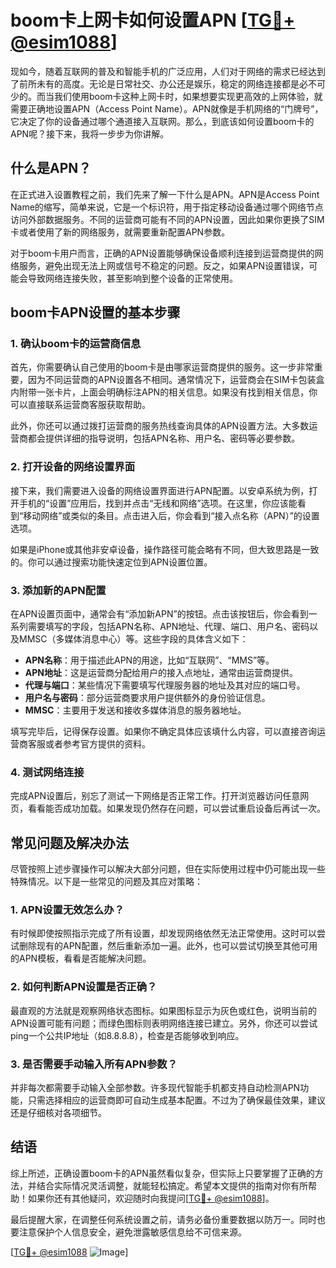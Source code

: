 # boom卡上网卡如何设置APN [[TG💪+ @esim1088](https://t.me/s/esim1088)]

现如今，随着互联网的普及和智能手机的广泛应用，人们对于网络的需求已经达到了前所未有的高度。无论是日常社交、办公还是娱乐，稳定的网络连接都是必不可少的。而当我们使用boom卡这种上网卡时，如果想要实现更高效的上网体验，就需要正确地设置APN（Access Point Name）。APN就像是手机网络的“门牌号”，它决定了你的设备通过哪个通道接入互联网。那么，到底该如何设置boom卡的APN呢？接下来，我将一步步为你讲解。

## 什么是APN？

在正式进入设置教程之前，我们先来了解一下什么是APN。APN是Access Point Name的缩写，简单来说，它是一个标识符，用于指定移动设备通过哪个网络节点访问外部数据服务。不同的运营商可能有不同的APN设置，因此如果你更换了SIM卡或者使用了新的网络服务，就需要重新配置APN参数。

对于boom卡用户而言，正确的APN设置能够确保设备顺利连接到运营商提供的网络服务，避免出现无法上网或信号不稳定的问题。反之，如果APN设置错误，可能会导致网络连接失败，甚至影响到整个设备的正常使用。

## boom卡APN设置的基本步骤

### 1. 确认boom卡的运营商信息

首先，你需要确认自己使用的boom卡是由哪家运营商提供的服务。这一步非常重要，因为不同运营商的APN设置各不相同。通常情况下，运营商会在SIM卡包装盒内附带一张卡片，上面会明确标注APN的相关信息。如果没有找到相关信息，你可以直接联系运营商客服获取帮助。

此外，你还可以通过拨打运营商的服务热线查询具体的APN设置方法。大多数运营商都会提供详细的指导说明，包括APN名称、用户名、密码等必要参数。

### 2. 打开设备的网络设置界面

接下来，我们需要进入设备的网络设置界面进行APN配置。以安卓系统为例，打开手机的“设置”应用后，找到并点击“无线和网络”选项。在这里，你应该能看到“移动网络”或类似的条目。点击进入后，你会看到“接入点名称（APN）”的设置选项。

如果是iPhone或其他非安卓设备，操作路径可能会略有不同，但大致思路是一致的。你可以通过搜索功能快速定位到APN设置位置。

### 3. 添加新的APN配置

在APN设置页面中，通常会有“添加新APN”的按钮。点击该按钮后，你会看到一系列需要填写的字段，包括APN名称、APN地址、代理、端口、用户名、密码以及MMSC（多媒体消息中心）等。这些字段的具体含义如下：

- **APN名称**：用于描述此APN的用途，比如“互联网”、“MMS”等。
- **APN地址**：这是运营商分配给用户的接入点地址，通常由运营商提供。
- **代理与端口**：某些情况下需要填写代理服务器的地址及其对应的端口号。
- **用户名与密码**：部分运营商要求用户提供额外的身份验证信息。
- **MMSC**：主要用于发送和接收多媒体消息的服务器地址。

填写完毕后，记得保存设置。如果你不确定具体应该填什么内容，可以直接咨询运营商客服或者参考官方提供的资料。

### 4. 测试网络连接

完成APN设置后，别忘了测试一下网络是否正常工作。打开浏览器访问任意网页，看看能否成功加载。如果发现仍然存在问题，可以尝试重启设备后再试一次。

## 常见问题及解决办法

尽管按照上述步骤操作可以解决大部分问题，但在实际使用过程中仍可能出现一些特殊情况。以下是一些常见的问题及其应对策略：

### 1. APN设置无效怎么办？

有时候即使按照指示完成了所有设置，却发现网络依然无法正常使用。这时可以尝试删除现有的APN配置，然后重新添加一遍。此外，也可以尝试切换至其他可用的APN模板，看看是否能解决问题。

### 2. 如何判断APN设置是否正确？

最直观的方法就是观察网络状态图标。如果图标显示为灰色或红色，说明当前的APN设置可能有问题；而绿色图标则表明网络连接已建立。另外，你还可以尝试ping一个公共IP地址（如8.8.8.8），检查是否能够收到响应。

### 3. 是否需要手动输入所有APN参数？

并非每次都需要手动输入全部参数。许多现代智能手机都支持自动检测APN功能，只需选择相应的运营商即可自动生成基本配置。不过为了确保最佳效果，建议还是仔细核对各项细节。

## 结语

综上所述，正确设置boom卡的APN虽然看似复杂，但实际上只要掌握了正确的方法，并结合实际情况灵活调整，就能轻松搞定。希望本文提供的指南对你有所帮助！如果你还有其他疑问，欢迎随时向我提问[[TG💪+ @esim1088](https://t.me/s/esim1088)]。

最后提醒大家，在调整任何系统设置之前，请务必备份重要数据以防万一。同时也要注意保护个人信息安全，避免泄露敏感信息给不可信来源。

[[TG💪+ @esim1088](https://t.me/s/esim1088) ![Image](https://i.postimg.cc/4NQfJmqS/Snipaste-2025-05-13-00-14-12.png)]